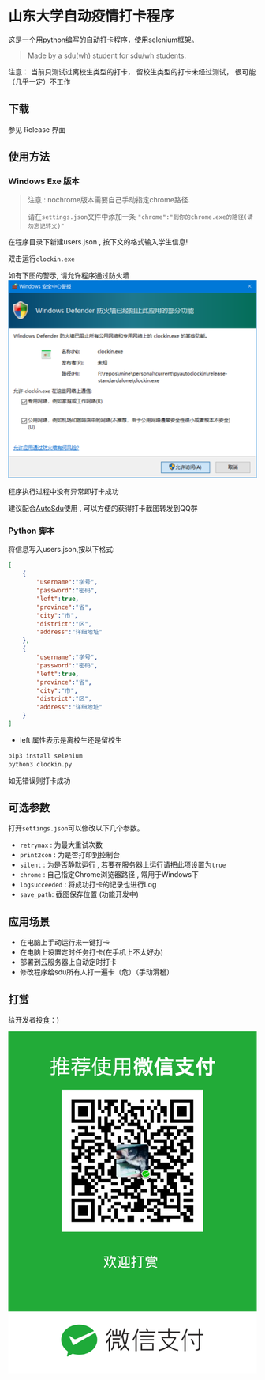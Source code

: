 # 山东大学自动疫情打卡程序

这是一个用python编写的自动打卡程序，使用selenium框架。
> Made by a sdu(wh) student for sdu/wh students.

注意： 当前只测试过离校生类型的打卡， 留校生类型的打卡未经过测试， 很可能（几乎一定）不工作

## 下载

参见 Release 界面

## 使用方法

### Windows Exe 版本

> 注意 : 
> nochrome版本需要自己手动指定chrome路径.
> 
> 请在`settings.json`文件中添加一条
> `"chrome":"到你的chrome.exe的路径(请勿忘记转义)"`

在程序目录下新建users.json , 按下文的格式输入学生信息!

双击运行`clockin.exe`

如有下图的警示, 请允许程序通过防火墙
![允许程序通过防火墙](alert.png)

程序执行过程中没有异常即打卡成功

建议配合[AutoSdu](https://github.com/kxxt/AutoSdu)使用 , 可以方便的获得打卡截图转发到QQ群

### Python 脚本

将信息写入users.json,按以下格式:

```json
[
    {
        "username":"学号",
        "password":"密码",
        "left":true,
        "province":"省",
        "city":"市",
        "district":"区",
        "address":"详细地址"
    },
    {
        "username":"学号",
        "password":"密码",
        "left":true,
        "province":"省",
        "city":"市",
        "district":"区",
        "address":"详细地址"
    }
]
```

- left 属性表示是离校生还是留校生

```bash
pip3 install selenium
python3 clockin.py
```

如无错误则打卡成功

## 可选参数

打开`settings.json`可以修改以下几个参数。

- `retrymax` : 为最大重试次数
- `print2con` : 为是否打印到控制台
- `silent` : 为是否静默运行 , 若要在服务器上运行请把此项设置为`true`
- `chrome` : 自己指定Chrome浏览器路径 , 常用于Windows下
- `logsucceeded` : 将成功打卡的记录也进行Log
- `save_path`: 截图保存位置 (功能开发中)

## 应用场景

- 在电脑上手动运行来一键打卡
- 在电脑上设置定时任务打卡(在手机上不太好办)
- 部署到云服务器上自动定时打卡
- 修改程序给sdu所有人打一遍卡（危）（手动滑稽）

## 打赏

给开发者投食：)

![打赏](sponsor-qrcode.png)
